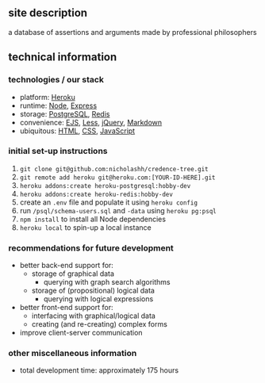 
## site description

a database of assertions and arguments made by professional philosophers

## technical information

### technologies / our stack

* platform:
  [Heroku](https://www.heroku.com/)
* runtime:
  [Node](https://nodejs.org/en/),
  [Express](http://expressjs.com/)
* storage:
  [PostgreSQL](https://www.postgresql.org/),
  [Redis](http://redis.io/)
* convenience:
  [EJS](http://ejs.co/),
  [Less](http://lesscss.org/),
  [jQuery](https://jquery.com/),
  [Markdown](http://daringfireball.net/projects/markdown/)
* ubiquitous:
  [HTML](https://www.w3.org/html/),
  [CSS](https://www.w3.org/style/css/),
  [JavaScript](https://www.javascript.com/)

### initial set-up instructions

1. `git clone git@github.com:nicholashh/credence-tree.git`
1. `git remote add heroku git@heroku.com:[YOUR-ID-HERE].git`
1. `heroku addons:create heroku-postgresql:hobby-dev`
1. `heroku addons:create heroku-redis:hobby-dev`
1. create an `.env` file and populate it using `heroku config`
1. run `/psql/schema-users.sql` and `-data` using `heroku pg:psql`
1. `npm install` to install all Node dependencies
1. `heroku local` to spin-up a local instance

### recommendations for future development

* better back-end support for:
  * storage of graphical data
    * querying with graph search algorithms
  * storage of (propositional) logical data
    * querying with logical expressions
* better front-end support for:
  * interfacing with graphical/logical data
  * creating (and re-creating) complex forms
* improve client-server communication

### other miscellaneous information

* total development time: approximately 175 hours

